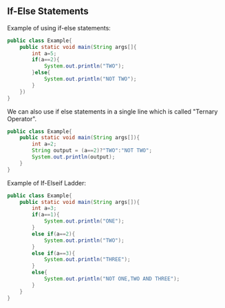 ## If-Else Statements
Example of using if-else statements:
```java
public class Example{
    public static void main(String args[]{
        int a=5;
        if(a==2){
            System.out.println("TWO");
        }else{
            System.out.println("NOT TWO");
        }
    })
}
```
We can also use if else statements in a single line which is called "Ternary Operator".  
```java
public class Example{
    public static void main(String args[]){
        int a=2;
        String output = (a==2)?"TWO":"NOT TWO";
        System.out.println(output);
    }
}
```
Example of If-Elseif Ladder:  
```java
public class Example{
    public static void main(String args[]){
        int a=3;
        if(a==1){
            System.out.println("ONE");
        }
        else if(a==2){
            System.out.println("TWO");
        }
        else if(a==3){
            System.out.println("THREE");
        }
        else{
            System.out.println("NOT ONE,TWO AND THREE");
        }  
    }
}
```